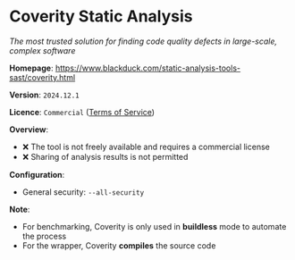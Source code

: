 # Coverity Static Analysis

*The most trusted solution for finding code quality defects in large-scale, complex software*

**Homepage**: https://www.blackduck.com/static-analysis-tools-sast/coverity.html

**Version**: `2024.12.1`

**Licence**: `Commercial` ([Terms of Service](https://www.blackduck.com/company/legal/terms-of-service.html))

**Overview**:

- ❌ The tool is not freely available and requires a commercial license
- ❌ Sharing of analysis results is not permitted

**Configuration**:

- General security: `--all-security`

**Note**:

- For benchmarking, Coverity is only used in **buildless** mode to automate the process
- For the wrapper, Coverity **compiles** the source code